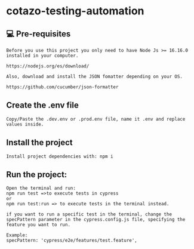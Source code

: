 # cotazo-testing-automation

## 💻 Pre-requisites
```
Before you use this project you only need to have Node Js >= 16.16.0 installed in your computer.

https://nodejs.org/es/download/

Also, download and install the JSON fomatter depending on your OS.

https://github.com/cucumber/json-formatter
```

## Create the .env file
```
Copy/Paste the .dev.env or .prod.env file, name it .env and replace values inside.
```

## Install the project
```
Install project dependencies with: npm i
```

## Run the project: 
```
Open the terminal and run:
npm run test =>to execute tests in cypress
or
npm run test:run => to execute tests in the terminal instead.

if you want to run a specific test in the terminal, change the specPattern parameter in the cypress.config.js file, specifying the feature you want to run.

Example:
specPattern: 'cypress/e2e/features/test.feature',
```
